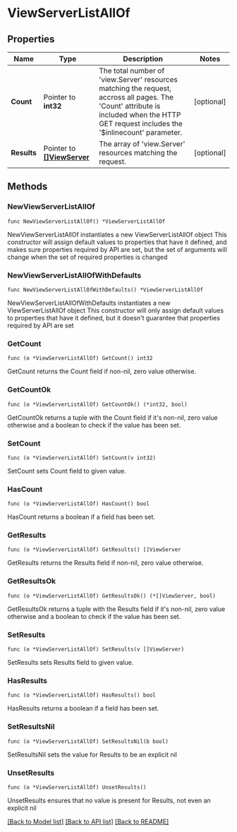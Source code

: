 # ViewServerListAllOf

## Properties

Name | Type | Description | Notes
------------ | ------------- | ------------- | -------------
**Count** | Pointer to **int32** | The total number of &#39;view.Server&#39; resources matching the request, accross all pages. The &#39;Count&#39; attribute is included when the HTTP GET request includes the &#39;$inlinecount&#39; parameter. | [optional] 
**Results** | Pointer to [**[]ViewServer**](ViewServer.md) | The array of &#39;view.Server&#39; resources matching the request. | [optional] 

## Methods

### NewViewServerListAllOf

`func NewViewServerListAllOf() *ViewServerListAllOf`

NewViewServerListAllOf instantiates a new ViewServerListAllOf object
This constructor will assign default values to properties that have it defined,
and makes sure properties required by API are set, but the set of arguments
will change when the set of required properties is changed

### NewViewServerListAllOfWithDefaults

`func NewViewServerListAllOfWithDefaults() *ViewServerListAllOf`

NewViewServerListAllOfWithDefaults instantiates a new ViewServerListAllOf object
This constructor will only assign default values to properties that have it defined,
but it doesn't guarantee that properties required by API are set

### GetCount

`func (o *ViewServerListAllOf) GetCount() int32`

GetCount returns the Count field if non-nil, zero value otherwise.

### GetCountOk

`func (o *ViewServerListAllOf) GetCountOk() (*int32, bool)`

GetCountOk returns a tuple with the Count field if it's non-nil, zero value otherwise
and a boolean to check if the value has been set.

### SetCount

`func (o *ViewServerListAllOf) SetCount(v int32)`

SetCount sets Count field to given value.

### HasCount

`func (o *ViewServerListAllOf) HasCount() bool`

HasCount returns a boolean if a field has been set.

### GetResults

`func (o *ViewServerListAllOf) GetResults() []ViewServer`

GetResults returns the Results field if non-nil, zero value otherwise.

### GetResultsOk

`func (o *ViewServerListAllOf) GetResultsOk() (*[]ViewServer, bool)`

GetResultsOk returns a tuple with the Results field if it's non-nil, zero value otherwise
and a boolean to check if the value has been set.

### SetResults

`func (o *ViewServerListAllOf) SetResults(v []ViewServer)`

SetResults sets Results field to given value.

### HasResults

`func (o *ViewServerListAllOf) HasResults() bool`

HasResults returns a boolean if a field has been set.

### SetResultsNil

`func (o *ViewServerListAllOf) SetResultsNil(b bool)`

 SetResultsNil sets the value for Results to be an explicit nil

### UnsetResults
`func (o *ViewServerListAllOf) UnsetResults()`

UnsetResults ensures that no value is present for Results, not even an explicit nil

[[Back to Model list]](../README.md#documentation-for-models) [[Back to API list]](../README.md#documentation-for-api-endpoints) [[Back to README]](../README.md)


